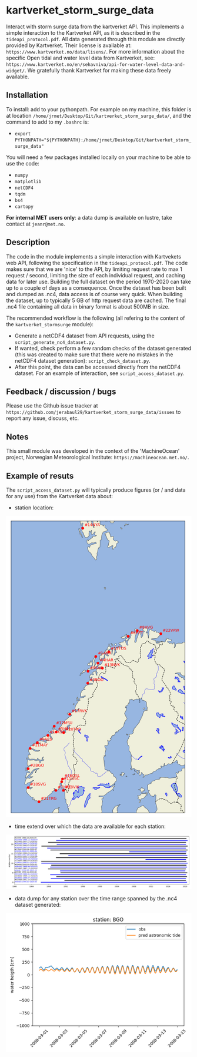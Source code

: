 # kartverket_storm_surge_data

Interact with storm surge data from the kartverket API. This implements a simple interaction to the Kartverket API, as it is described in the ```tideapi_protocol.pdf```. All data generated through this module are directly provided by Kartverket. Their license is available at: ```https://www.kartverket.no/data/lisens/```. For more information about the specific Open tidal and water level data from Kartverket, see: ```https://www.kartverket.no/en/sehavniva/api-for-water-level-data-and-widget/```. We gratefully thank Kartverket for making these data freely available.

## Installation

To install: add to your pythonpath. For example on my machine, this folder is at location ```/home/jrmet/Desktop/Git/kartverket_storm_surge_data/```, and the command to add to my ```.bashrc``` is:

- ```export PYTHONPATH="${PYTHONPATH}:/home/jrmet/Desktop/Git/kartverket_storm_surge_data"```

You will need a few packages installed locally on your machine to be able to use the code:

- ```numpy```
- ```matplotlib```
- ```netCDF4```
- ```tqdm```
- ```bs4```
- ```cartopy```
 
**For internal MET users only**: a data dump is available on lustre, take contact at ```jeanr@met.no```.

## Description

The code in the module implements a simple interaction with Kartvekets web API, following the specification in the ```tideapi_protocol.pdf```. The code makes sure that we are 'nice' to the API, by limiting request rate to max 1 request / second, limiting the size of each individual request, and caching data for later use. Building the full dataset on the period 1970-2020 can take up to a couple of days as a consequence. Once the dataset has been built and dumped as .nc4, data access is of course very quick. When building the dataset, up to typically 5 GB of http request data are cached. The final .nc4 file containing all data in binary format is about 500MB in size.

The recommended workflow is the following (all refering to the content of the ```kartverket_stormsurge``` module):

- Generate a netCDF4 dataset from API requests, using the ```script_generate_nc4_dataset.py```.
- If wanted, check perform a few random checks of the dataset generated (this was created to make sure that there were no mistakes in the netCDF4 dataset generation): ```script_check_dataset.py```.
- After this point, the data can be accessed directly from the netCDF4 dataset. For an example of interaction, see ```script_access_dataset.py```.

## Feedback / discussion / bugs

Please use the Github issue tracker at ```https://github.com/jerabaul29/kartverket_storm_surge_data/issues``` to report any issue, discuss, etc.

## Notes

This small module was developed in the context of the 'MachineOcean' project, Norwegian Meteorological Institute: ```https://machineocean.met.no/```.

## Example of resuts

The ```script_access_dataset.py``` will typically produce figures (or / and data for any use) from the Kartverket data about:

- station location:

![location](./figs/all_stations_locations.png)

- time extend over which the data are available for each station:

![time span](./figs/all_stations_time_extent.png)

- data dump for any station over the time range spanned by the .nc4 dataset generated:

![example data](./figs/data_from_nc4_dump.png)